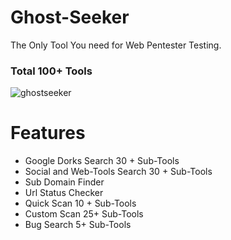 # Ghost-Seeker
The Only Tool You need for Web Pentester Testing.
<h3>Total 100+ Tools</h3>

![ghostseeker](https://github.com/DeveloperRishi/Ghost-Seeker/assets/61234147/176c73eb-014a-4be0-ad99-344532d41a19)


# Features
<ul>
  <li>Google Dorks Search 30 + Sub-Tools</li>
  <li>Social and Web-Tools Search 30 + Sub-Tools</li>
  <li>Sub Domain Finder</li>
  <li>Url Status Checker</li>
  <li>Quick Scan 10 + Sub-Tools</li>
  <li>Custom Scan 25+ Sub-Tools</li>
  <li>Bug Search 5+ Sub-Tools</li>
</ul>
